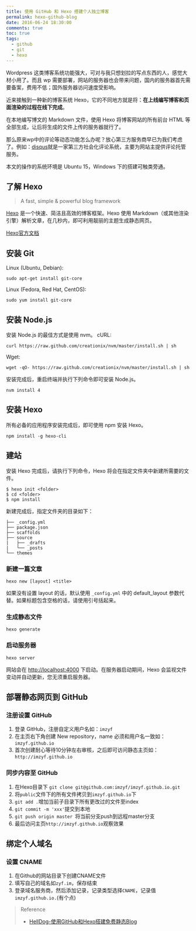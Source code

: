 ```yaml
---
title: 使用 GitHub 和 Hexo 搭建个人独立博客
permalink: hexo-github-blog
date: 2016-06-24 18:30:00
comments: true
toc: true
tags:
  - github
  - git
  - hexo
---
```


Wordpress 这类博客系统功能强大，可对与我只想划拉的写点东西的人，感觉大材小用了。而且 wp 需要部署，网站的服务器也会带来问题，国内的服务器首先需要备案，费用不低；国外服务器访问速度受影响。

近来接触到一种新的博客系统 Hexo，它的不同地方就是将：**在上线编写博客和页面渲染的过程在线下完成**。

在本地编写博文的 Markdown 文件，使用 Hexo 将博客网站的所有前台 HTML 等全部生成，让后将生成的文件上传的服务器就行了。

那么原来wp中的评论等动态功能怎么办呢？放心第三方服务商早已为我们考虑了。例如：[disqus](https://disqus.com/)就是一家第三方社会化评论系统，主要为网站主提供评论托管服务。

本文的操作的系统环境是 Ubuntu 15，Windows 下的搭建可触类旁通。

## 了解 Hexo
> A fast, simple & powerful blog framework

[Hexo](https://hexo.io/) 是一个快速、简洁且高效的博客框架。Hexo 使用 Markdown（或其他渲染引擎）解析文章，在几秒内，即可利用靓丽的主题生成静态网页。

[Hexo官方文档](https://hexo.io/zh-cn/docs/setup.html)

<!--more-->

## 安装 Git
Linux (Ubuntu, Debian):
```
sudo apt-get install git-core
```
Linux (Fedora, Red Hat, CentOS):
```
sudo yum install git-core
```

## 安装 Node.js
安装 Node.js 的最佳方式是使用 nvm。
cURL:
```
curl https://raw.github.com/creationix/nvm/master/install.sh | sh
```
Wget:
```
wget -qO- https://raw.github.com/creationix/nvm/master/install.sh | sh
```
安装完成后，重启终端并执行下列命令即可安装 Node.js。
```
nvm install 4
```

## 安装 Hexo
所有必备的应用程序安装完成后，即可使用 npm 安装 Hexo。
```
npm install -g hexo-cli
```

## 建站
安装 Hexo 完成后，请执行下列命令，Hexo 将会在指定文件夹中新建所需要的文件。
```
$ hexo init <folder>
$ cd <folder>
$ npm install
```
新建完成后，指定文件夹的目录如下：
```
├── _config.yml
├── package.json
├── scaffolds
├── source
|   ├── _drafts
|   └── _posts
└── themes
```

### 新建一篇文章
```
hexo new [layout] <title>
```

如果没有设置 layout 的话，默认使用 `_config.yml` 中的 default_layout 参数代替。如果标题包含空格的话，请使用引号括起来。

### 生成静态文件
```
hexo generate
```

### 启动服务器
```
hexo server
```
网站会在 [http://localhost:4000]() 下启动。在服务器启动期间，Hexo 会监视文件变动并自动更新，您无须重启服务器。

## 部署静态网页到 GitHub
### 注册设置 GitHub
1. 登录 GitHub，注册自定义用户名如：`imzyf`
2. 在主页右下角创建 New repository，name 必须和用户名一致如：`imzyf.github.io`
3. 首次创建耐心等待10分钟左右审核，之后即可访问静态主页如：`http://imzyf.github.io`

### 同步内容至 GitHub
1. 在Hexo目录下 `git clone git@github.com:imzyf/imzyf.github.io.git`
2. 将`public`文件下的所有文件拷贝到`imzyf.github.io`下
3. `git add .`增加当前子目录下所有更改过的文件至index
4. `git commit -m 'xxx'`提交到本地
5. `git push origin master `将当前分支push到远程master分支
6. 最后访问主页`http://imzyf.github.io`观察效果

## 绑定个人域名
### 设置 CNAME
1. 在Github的网站目录下创建CNAME文件
2. 填写自己的域名如`zyf.im`，保存结束
3. 登录域名服务商，然后添加记录，记录类型选择`CNAME`，记录值`imzyf.github.io.`(有个点)

> Reference
> - [HellDog-使用GitHub和Hexo搭建免费静态Blog](https://wsgzao.github.io/post/hexo-guide/)
